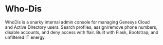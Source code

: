 # Who-Dis
WhoDis is a snarky internal admin console for managing Genesys Cloud and Active Directory users. Search profiles, assign/remove phone numbers, disable accounts, and deny access with flair. Built with Flask, Bootstrap, and unfiltered IT energy.
